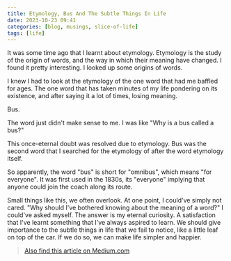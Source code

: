 ```yaml
---
title: Etymology, Bus And The Subtle Things In Life
date: 2023-10-23 09:41
categories: [blog, musings, slice-of-life]
tags: [life]
---
```


It was some time ago that I learnt about etymology. Etymology is the study of the origin of words, and the way in which their meaning have changed. I found it pretty interesting. I looked up some origins of words.

I knew I had to look at the etymology of the one word that had me baffled for ages. The one word that has taken minutes of my life pondering on its existence, and after saying it a lot of times, losing meaning.

Bus.

The word just didn't make sense to me. I was like "Why is a bus called a bus?"

This once-eternal doubt was resolved due to etymology. Bus was the second word that I searched for the etymology of after the word etymology itself.

So apparently, the word "bus" is short for "omnibus", which means "for everyone". It was first used in the 1830s, its "everyone" implying that anyone could join the coach along its route.

Small things like this, we often overlook. At one point, I could've simply not cared.
"Why should I've bothered knowing about the meaning of a word?" I could've asked myself. The answer is my eternal curiosity. A satisfaction that I've learnt something that I've always aspired to learn. We should give importance to the subtle things in life that we fail to notice, like a little leaf on top of the car. If we do so, we can make life simpler and happier.

> [Also find this article on Medium.com](https://ah3.medium.com/etymology-bus-and-the-subtle-things-in-life-f4f76e82d442)
